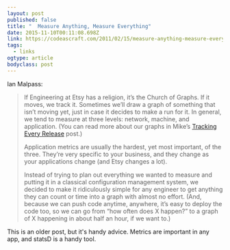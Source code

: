 ```yaml
---
layout: post 
published: false 
title: "  Measure Anything, Measure Everything" 
date: 2015-11-10T00:11:08.698Z 
link: https://codeascraft.com/2011/02/15/measure-anything-measure-everything/ 
tags:
  - links
ogtype: article 
bodyclass: post 
---
```


Ian Malpass:

> If Engineering at Etsy has a religion, it’s the Church of Graphs. If it moves, we track it. Sometimes we’ll draw a graph of something that isn’t moving yet, just in case it decides to make a run for it. In general, we tend to measure at three levels: network, machine, and application. (You can read more about our graphs in Mike’s [Tracking Every Release](http://codeascraft.etsy.com/2010/12/08/track-every-release/) post.)
> 
> Application metrics are usually the hardest, yet most important, of the three. They’re very specific to your business, and they change as your applications change (and Etsy changes a lot). 
>
> Instead of trying to plan out everything we wanted to measure and putting it in a classical configuration management system, we decided to make it ridiculously simple for any engineer to get anything they can count or time into a graph with almost no effort. (And, because we can push code anytime, anywhere, it’s easy to deploy the code too, so we can go from “how often does X happen?” to a graph of X happening in about half an hour, if we want to.)

This is an older post, but it's handy advice. Metrics are important in any app, and statsD is a handy tool.